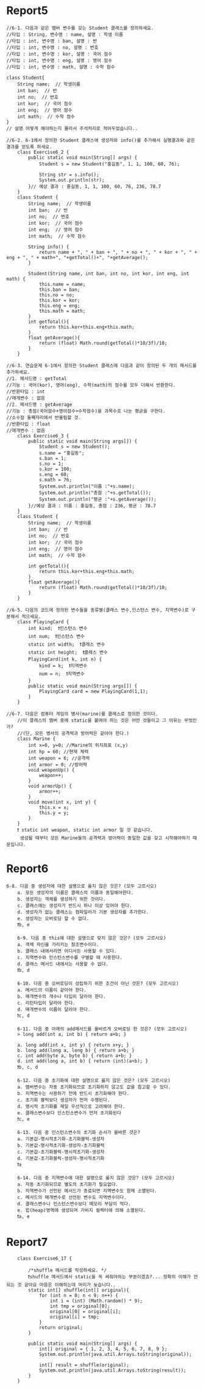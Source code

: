 <h1>Report5</h1>

    //6-1. 다음과 같은 멤버 변수를 갖는 Student 클래스를 정의하세요.
    //타입 : String, 변수명 : name, 설명 : 학생 이름
    //타입 : int, 변수명 : ban, 설명 : 반
    //타입 : int, 변수명 : no, 설명 : 번호
    //타입 : int, 변수명 : kor, 설명 : 국어 점수
    //타입 : int, 변수명 : eng, 설명 : 영어 점수
    //타입 : int, 변수명 : math, 설명 : 수학 점수

    class Student{
        String name;  // 학생이름
        int ban;  // 반
        int no;  // 번호
        int kor;  // 국어 점수
        int eng;  // 영어 점수
        int math;  // 수학 점수
    }
    // 설명 어떻게 해야하는지 몰라서 주석처리로 적어두었습니다..
    
    //6-2. 6-1에서 정의한 Student 클래스에 생성자와 info()를 추가해서 실행결과와 같은 결과를 얻도록 하세요.
        class Exercise6_2 {
            public static void main(String[] args) {
                Student s = new Student("홍길동", 1, 1, 100, 60, 76);

                String str = s.info();
                System.out.println(str);
            }// 예상 결과 : 홍길동, 1, 1, 100, 60, 76, 236, 78.7
        }
        class Student {
            String name;  // 학생이름
            int ban;  // 반
            int no;  // 번호
            int kor;  // 국어 점수
            int eng;  // 영어 점수
            int math;  // 수학 점수

            String info() {
                return name + ", " + ban + ", " + no + ", " + kor + ", " + eng + ", " + math+", "+getTotal()+", "+getAverage();
            }

            Student(String name, int ban, int no, int kor, int eng, int math) {
                this.name = name;
                this.ban = ban;
                this.no = no;
                this.kor = kor;
                this.eng = eng;
                this.math = math;
            }
            int getTotal(){
                return this.kor+this.eng+this.math;
            }
            float getAverage(){
                return (float) Math.round(getTotal()*10/3f)/10;
            }
        }
        
    //6-3. 연습문제 6-1에서 정의한 Student 클래스에 다음과 같이 정의된 두 개의 메서드를 추가하세요.
    //1. 메서드명 : getTotal
    //기능 : 국어(kor), 영어(eng), 수학(math)의 점수를 모두 더해서 반환한다.
    //반환타입 : int
    //매개변수 : 없음
    //2. 메서드명 : getAverage
    //기능 : 총점(국어점수+영어점수+수학점수)을 과목수로 나눈 평균을 구한다.
    //소수점 둘째자리에서 반올림할 것.
    //반환타입 : float
    //매개변수 : 없음
        class Exercise6_3 {
            public static void main(String args[]) {
                Student s = new Student();
                s.name = "홍길동";
                s.ban = 1;
                s.no = 1;
                s.kor = 100;
                s.eng = 60;
                s.math = 76;
                System.out.println("이름 :"+s.name);
                System.out.println("총점 :"+s.getTotal());
                System.out.println("평균 :"+s.getAverage());
            }//예상 결과 : 이름 : 홍길동, 총점 : 236, 평균 : 78.7
        }
        class Student {
            String name;  // 학생이름
            int ban;  // 반
            int no;  // 번호
            int kor;  // 국어 점수
            int eng;  // 영어 점수
            int math;  // 수학 점수

            int getTotal(){
                return this.kor+this.eng+this.math;
            }
            float getAverage(){
                return (float) Math.round(getTotal()*10/3f)/10;
            }
        }
        
    //6-5. 다음의 코드에 정의된 변수들을 종류별(클래스 변수,인스턴스 변수, 지역변수)로 구분해서 적으세요.
        class PlayingCard {
            int kind;  ❗️인스턴스 변수
            int num;  ❗️인스턴스 변수
            static int width;  ❗클래스 변수️
            static int height;  ❗️클래스 변수
            PlayingCard(int k, int n) {
                kind = k;  ❗️지역변수
                num = n;  ❗️지역변수
            }
            public static void main(String args[]) {
                PlayingCard card = new PlayingCard(1,1);
            }
        }
            
    //6-7. 다음은 컴퓨터 게임의 병사(marine)를 클래스로 정의한 것이다.
        //이 클래스의 멤버 중에 static을 붙여야 하는 것은 어떤 것들이고 그 이유는 무엇인가?
        //(단, 모든 병사의 공격력과 방어력은 같아야 한다.)
        class Marine {
            int x=0, y=0; //Marine의 위치좌표 (x,y)
            int hp = 60; //현재 체력
            int weapon = 6; //공격력
            int armor = 0; //방어력
            void weaponUp() {
                weapon++;
            }
            void armorUp() {
                armor++;
            }
            void move(int x, int y) {
                this.x = x;
                this.y = y;
            }
        }
        ❗️ static int weapon, static int armor 일 것 같습니다. 
         생성될 때부터 모든 Marine들의 공격력과 방어력이 동일한 값을 갖고 시작해야하기 때문입니다.

<h1>Report6</h1>
    
    6-8. 다음 중 생성자에 대한 설명으로 옳지 않은 것은? (모두 고르시오)
        a. 모든 생성자의 이름은 클래스의 이름과 동일해야한다.
        b. 생성자는 객체를 생성하기 위한 것이다.
        c. 클래스에는 생성자가 반드시 하나 이상 있어야 한다.
        d. 생성자가 없는 클래스는 컴파일러가 기본 생성자를 추가한다.
        e. 생성자는 오버로딩 할 수 없다.
        ❗️b, e

        6-9. 다음 중 this에 대한 설명으로 맞지 않은 것은? (모두 고르시오)
        a. 객체 자신을 가리키는 참조변수이다.
        b. 클래스 내에서라면 어디서든 사용할 수 있다.
        c. 지역변수와 인스턴스변수를 구별할 때 사용한다.
        d. 클래스 메서드 내에서는 사용할 수 없다.
        ❗b, d

        6-10. 다음 중 오버로딩이 성립하기 위한 조건이 아닌 것은? (모두 고르시오)
        a. 메서드의 이름이 같아야 한다.
        b. 매개변수의 개수나 타입이 달라야 한다.
        c. 리턴타입이 달라야 한다.
        d. 매개변수의 이름이 달라야 한다.
        ❗c, d

        6-11. 다음 중 아래의 add메서드를 올바르게 오버로딩 한 것은? (모두 고르시오)
        > long add(int a, int b) { return a+b; }

        a. long add(int x, int y) { return x+y; }
        b. long add(long a, long b) { return a+b; }
        c. int add(byte a, byte b) { return a+b; }
        d. int add(long a, int b) { return (int)(a+b); }
        ❗b, c, d

        6-12. 다음 중 초기화에 대한 설명으로 옳지 않은 것은? (모두 고르시오)
        a. 멤버변수는 자동 초기화되므로 초기화하지 않고도 값을 참고할 수 있다.
        b. 지역변수는 사용하기 전에 반드시 초기화해야 한다.
        c. 초기화 블럭보다 생성자가 먼저 수행된다.
        d. 명시적 초기화를 제일 우선적으로 고려해야 한다.
        e. 클래스변수보다 인스턴스변수가 먼저 초기화된다
        ❗c, e

        6-13. 다음 중 인스턴스변수의 초기화 순서가 올바른 것은?
        a. 기본값-명시적초기화-초기화블럭-생성자
        b. 기본값-명시적초기화-생성자-초기화블럭
        c. 기본값-초기화블럭-명시적초기화-생성자
        d. 기본값-초기화블럭-생성자-명시적초기화
        ❗a

        6-14. 다음 중 지역변수에 대한 설명으로 옳지 않은 것은? (모두 고르시오)
        a. 자동 초기화되므로 별도의 초기화가 필요없다.
        b. 지역변수가 선언된 메서드가 종료되면 지역변수도 함께 소멸된다.
        c. 메서드의 매개변수로 선언된 변수도 지역변수이다.
        d. 클래스변수나 인스턴스변수보다 메모리 부담이 적다.
        e. 힙(heap)영역에 생성되며 가비지 컬렉터에 의해 소멸된다.
        ❗a, e
        
<h1>Report7</h1>

        class Exercise6_17 {

            /*shuffle 메서드를 작성하세요. */
            ❗️shuffle 메서드에서 static을 꼭 써줘야하는 부분이겠죠?... 정확히 이해가 안되는 것 같아요 마음은 이해하는데 머리가 늦습니다..
            static int[] shuffle(int[] original){
                for (int n = 0; n < 9; n++) {
                    int i = (int) (Math.random() * 9);
                    int tmp = original[0];
                    original[0] = original[i];
                    original[i] = tmp;
                }
                return original;
            }

            public static void main(String[] args) {
                int[] original = { 1, 2, 3, 4, 5, 6, 7, 8, 9 };
                System.out.println(java.util.Arrays.toString(original));

                int[] result = shuffle(original);
                System.out.println(java.util.Arrays.toString(result));
            }
        }
